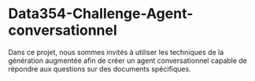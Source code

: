 # Data354-Challenge-Agent-conversationnel
Dans ce projet, nous sommes invités à utiliser les techniques de la génération augmentée afin de créer un agent conversationnel capable de répondre aux questions sur des documents spécifiques.
